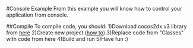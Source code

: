 #Console Example
From this example you will know how to control your application from console. 

##Compile
To compile code, you should: 
1)Download cocos2dx v3 library from [here](http://www.cocos2d-x.org/download)
2)Create new project ([how to](http://www.cocos2d-x.org/wiki/How_to_Start_A_New_Cocos2D-X_Game))
3)Replace code from "Classes" with code from here
4)Build and run
5)Have fun :)

